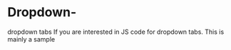 # Dropdown-
dropdown tabs
If you are interested in JS code for dropdown tabs.
This is mainly a sample
